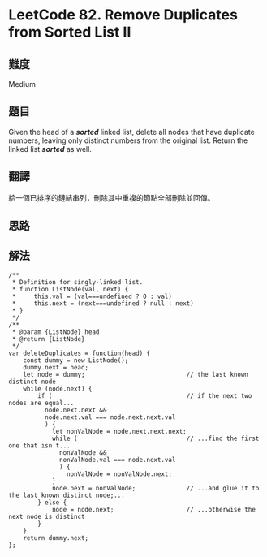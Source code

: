 # LeetCode 82. Remove Duplicates from Sorted List II

## 難度

Medium

## 題目

Given the head of a ***sorted*** linked list, delete all nodes that have duplicate numbers, leaving only distinct numbers from the original list. Return the linked list ***sorted*** as well.

## 翻譯

給一個已排序的鏈結串列，刪除其中重複的節點全部刪除並回傳。

## 思路



## 解法

```
/**
 * Definition for singly-linked list.
 * function ListNode(val, next) {
 *     this.val = (val===undefined ? 0 : val)
 *     this.next = (next===undefined ? null : next)
 * }
 */
/**
 * @param {ListNode} head
 * @return {ListNode}
 */
var deleteDuplicates = function(head) {
    const dummy = new ListNode();
    dummy.next = head;
    let node = dummy;                            // the last known distinct node
    while (node.next) {
        if (                                     // if the next two nodes are equal...
          node.next.next && 
          node.next.val === node.next.next.val
          ) {  
            let nonValNode = node.next.next.next;
            while (                              // ...find the first one that isn't...
              nonValNode && 
              nonValNode.val === node.next.val
              ) {   
                nonValNode = nonValNode.next;
            }
            node.next = nonValNode;              // ...and glue it to the last known distinct node;...
        } else {
            node = node.next;                    // ...otherwise the next node is distinct
        }
    }
    return dummy.next;
};
```